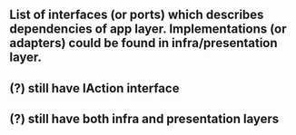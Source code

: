 ## List of interfaces (or ports) which describes dependencies of app layer. Implementations (or adapters) could be found in infra/presentation layer.

## (?) still have IAction interface

## (?) still have both infra and presentation layers